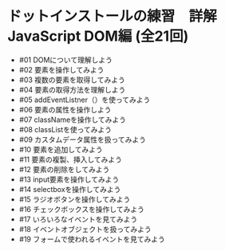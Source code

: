 # ドットインストールの練習　詳解JavaScript DOM編 (全21回) 
- #01 DOMについて理解しよう
- #02 要素を操作してみよう
- #03 複数の要素を取得してみよう
- #04 要素の取得方法を理解しよう
- #05 addEventListner（）を使ってみよう
- #06 要素の属性を操作しよう
- #07 classNameを操作してみよう
- #08 classListを使ってみよう
- #09 カスタムデータ属性を扱ってみよう
- #10 要素を追加してみよう
- #11 要素の複製、挿入してみよう
- #12 要素の削除をしてみよう
- #13 input要素を操作してみよう
- #14 selectboxを操作してみよう
- #15 ラジオボタンを操作してみよう
- #16 チェックボックスを操作してみよう
- #17 いろいろなイベントを見てみよう
- #18 イベントオブジェクトを扱ってみよう
- #19 フォームで使われるイベントを見てみよう